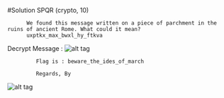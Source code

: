#Solution SPQR (crypto, 10) 

          We found this message written on a piece of parchment in the ruins of ancient Rome. What could it mean?
          uxptkx_max_bwxl_hy_ftkva 
Decrypt Message :
![alt tag](https://github.com/MrMugiwara/WriteupsCTF/blob/master/AngstromCTF2016/Crypto10/crypto10.png)


             Flag is : beware_the_ides_of_march 
             
             Regards, By
![alt tag](https://github.com/MrMugiwara/MrMugiwara.github.io/blob/master/images/Mr.Mugiwara.jpg)
